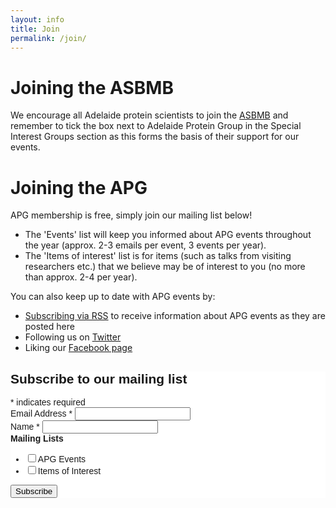 ```yaml
---
layout: info
title: Join
permalink: /join/
---
```


# Joining the ASBMB

We encourage all Adelaide protein scientists to join the [ASBMB](https://www.asbmb.org.au) and remember to tick the box next to 
Adelaide Protein Group in the Special Interest Groups section as this forms the basis of their support for our events.

# Joining the APG

APG membership is free, simply join our mailing list below!
 - The 'Events' list will keep you informed about APG events throughout the year (approx. 2-3 emails per event, 3 events per year).
 - The 'Items of interest' list is for items (such as talks from visiting researchers etc.) that we believe may be of interest to you 
(no more than approx. 2-4 per year).

You can also keep up to date with APG events by:

 - [Subscribing via RSS](/feed.xml) to receive information about APG events as they are posted here
 - Following us on [Twitter](https://twitter.com/AdelaideProtein)
 - Liking our [Facebook page](https://www.facebook.com/Adelaide-Protein-Group-APG-189628934500705/)
 

<!-- Begin MailChimp Signup Form -->
<link href="//cdn-images.mailchimp.com/embedcode/classic-10_7.css" rel="stylesheet" type="text/css">
<style type="text/css">
	#mc_embed_signup{background:#fff; clear:left; font:14px Helvetica,Arial,sans-serif; }
	/* Add your own MailChimp form style overrides in your site stylesheet or in this style block.
	   We recommend moving this block and the preceding CSS link to the HEAD of your HTML file. */
</style>
<div id="mc_embed_signup">
<form action="https://asn.us18.list-manage.com/subscribe/post?u=1d8342564a38c3b2f7bf66d4f&amp;id=9c8679ced8" method="post" id="mc-embedded-subscribe-form" name="mc-embedded-subscribe-form" class="validate" target="_blank" novalidate>
    <div id="mc_embed_signup_scroll">
	<h2>Subscribe to our mailing list</h2>
<div class="indicates-required"><span class="asterisk">*</span> indicates required</div>
<div class="mc-field-group">
	<label for="mce-EMAIL">Email Address  <span class="asterisk">*</span>
</label>
	<input type="email" value="" name="EMAIL" class="required email" id="mce-EMAIL">
</div>
<div class="mc-field-group">
	<label for="mce-MMERGE5">Name  <span class="asterisk">*</span>
</label>
	<input type="text" value="" name="MMERGE5" class="required" id="mce-MMERGE5">
</div>
<div class="mc-field-group input-group">
    <strong>Mailing Lists </strong>
    <ul><li><input type="checkbox" value="1" name="group[2451][1]" id="mce-group[2451]-2451-0"><label for="mce-group[2451]-2451-0">APG Events</label></li>
<li><input type="checkbox" value="2" name="group[2451][2]" id="mce-group[2451]-2451-1"><label for="mce-group[2451]-2451-1">Items of Interest</label></li>
</ul>
</div>
	<div id="mce-responses" class="clear">
		<div class="response" id="mce-error-response" style="display:none"></div>
		<div class="response" id="mce-success-response" style="display:none"></div>
	</div>    <!-- real people should not fill this in and expect good things - do not remove this or risk form bot signups-->
    <div style="position: absolute; left: -5000px;" aria-hidden="true"><input type="text" name="b_1d8342564a38c3b2f7bf66d4f_9c8679ced8" tabindex="-1" value=""></div>
    <div class="clear"><input type="submit" value="Subscribe" name="subscribe" id="mc-embedded-subscribe" class="button"></div>
    </div>
</form>
</div>
<script type='text/javascript' src='//s3.amazonaws.com/downloads.mailchimp.com/js/mc-validate.js'></script><script type='text/javascript'>(function($) {window.fnames = new Array(); window.ftypes = new Array();fnames[0]='EMAIL';ftypes[0]='email';fnames[1]='FNAME';ftypes[1]='text';fnames[2]='LNAME';ftypes[2]='text';fnames[3]='ADDRESS';ftypes[3]='address';fnames[4]='PHONE';ftypes[4]='phone';fnames[5]='MMERGE5';ftypes[5]='text';}(jQuery));var $mcj = jQuery.noConflict(true);</script>
<!--End mc_embed_signup-->


